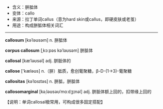 - <span class="definition">含义：胼胝体</span>
- <span class="definition">变体：callo</span>
- <span class="definition">来源：拉丁单词callus（意为hard skin或callus，即硬皮肤或老茧）</span>
- <span class="definition">用途：构成胼胝体相关词汇</span>


---


<span class="vocabulary">**callosum**</span> [kəˈləʊsəm] n. 胼胝体

<span class="vocabulary">**corpus callosum**</span> [ˌkɔːpəs kəˈləʊsəm] 胼胝体

<span class="vocabulary">**callosal**</span> [kæˈləʊsəl] adj. 胼胝体的

<span class="vocabulary">**callose**</span> ['kæləʊs] n.（胼）胝质，愈创葡聚糖，β-D-(1→3)-葡聚糖

<span class="vocabulary">**callositas**</span> [kəˈlɒsɪtəs] n. 胼胝，胼胝体

<span class="vocabulary">**callosomarginal**</span> [kəˌləʊsəʊˈmɑːdʒɪnəl] adj. 胼胝体额上回的，扣带缘上回的

【说明：单词callosal极常用，可构成很多固定搭配】
